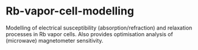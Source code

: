 # Rb-vapor-cell-modelling
Modelling of electrical susceptibility (absorption/refraction) and relaxation processes in Rb vapor cells. Also provides optimisation analysis of (microwave) magnetometer sensitivity. 
